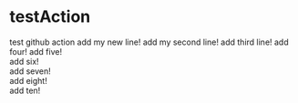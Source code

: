 # testAction
test github action
add my new line!
add my second line!
add third line!
add four!
add five!  
add six!  
add seven!  
add eight!  
add ten!  
